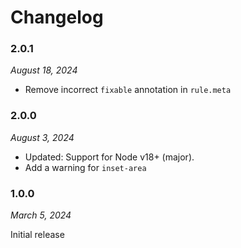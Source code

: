 # Changelog

### 2.0.1

_August 18, 2024_

- Remove incorrect `fixable` annotation in `rule.meta`

### 2.0.0

_August 3, 2024_

- Updated: Support for Node v18+ (major).
- Add a warning for `inset-area`

### 1.0.0

_March 5, 2024_

Initial release
